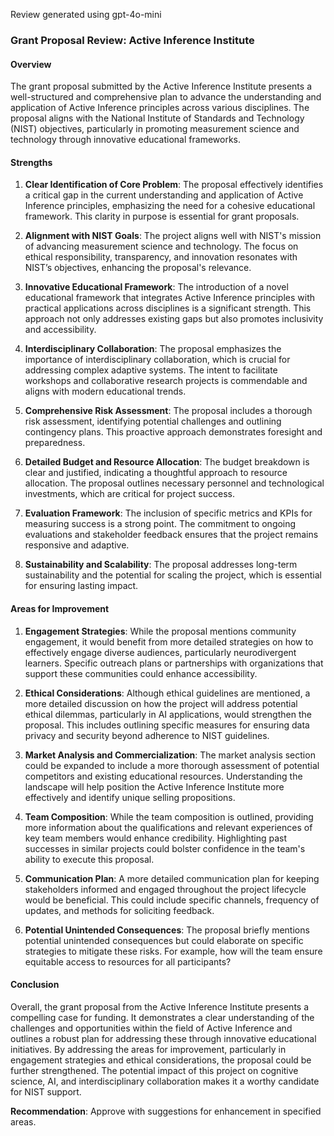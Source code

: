 Review generated using gpt-4o-mini

### Grant Proposal Review: Active Inference Institute

#### Overview
The grant proposal submitted by the Active Inference Institute presents a well-structured and comprehensive plan to advance the understanding and application of Active Inference principles across various disciplines. The proposal aligns with the National Institute of Standards and Technology (NIST) objectives, particularly in promoting measurement science and technology through innovative educational frameworks.

#### Strengths

1. **Clear Identification of Core Problem**: The proposal effectively identifies a critical gap in the current understanding and application of Active Inference principles, emphasizing the need for a cohesive educational framework. This clarity in purpose is essential for grant proposals.

2. **Alignment with NIST Goals**: The project aligns well with NIST's mission of advancing measurement science and technology. The focus on ethical responsibility, transparency, and innovation resonates with NIST’s objectives, enhancing the proposal's relevance.

3. **Innovative Educational Framework**: The introduction of a novel educational framework that integrates Active Inference principles with practical applications across disciplines is a significant strength. This approach not only addresses existing gaps but also promotes inclusivity and accessibility.

4. **Interdisciplinary Collaboration**: The proposal emphasizes the importance of interdisciplinary collaboration, which is crucial for addressing complex adaptive systems. The intent to facilitate workshops and collaborative research projects is commendable and aligns with modern educational trends.

5. **Comprehensive Risk Assessment**: The proposal includes a thorough risk assessment, identifying potential challenges and outlining contingency plans. This proactive approach demonstrates foresight and preparedness.

6. **Detailed Budget and Resource Allocation**: The budget breakdown is clear and justified, indicating a thoughtful approach to resource allocation. The proposal outlines necessary personnel and technological investments, which are critical for project success.

7. **Evaluation Framework**: The inclusion of specific metrics and KPIs for measuring success is a strong point. The commitment to ongoing evaluations and stakeholder feedback ensures that the project remains responsive and adaptive.

8. **Sustainability and Scalability**: The proposal addresses long-term sustainability and the potential for scaling the project, which is essential for ensuring lasting impact.

#### Areas for Improvement

1. **Engagement Strategies**: While the proposal mentions community engagement, it would benefit from more detailed strategies on how to effectively engage diverse audiences, particularly neurodivergent learners. Specific outreach plans or partnerships with organizations that support these communities could enhance accessibility.

2. **Ethical Considerations**: Although ethical guidelines are mentioned, a more detailed discussion on how the project will address potential ethical dilemmas, particularly in AI applications, would strengthen the proposal. This includes outlining specific measures for ensuring data privacy and security beyond adherence to NIST guidelines.

3. **Market Analysis and Commercialization**: The market analysis section could be expanded to include a more thorough assessment of potential competitors and existing educational resources. Understanding the landscape will help position the Active Inference Institute more effectively and identify unique selling propositions.

4. **Team Composition**: While the team composition is outlined, providing more information about the qualifications and relevant experiences of key team members would enhance credibility. Highlighting past successes in similar projects could bolster confidence in the team's ability to execute this proposal.

5. **Communication Plan**: A more detailed communication plan for keeping stakeholders informed and engaged throughout the project lifecycle would be beneficial. This could include specific channels, frequency of updates, and methods for soliciting feedback.

6. **Potential Unintended Consequences**: The proposal briefly mentions potential unintended consequences but could elaborate on specific strategies to mitigate these risks. For example, how will the team ensure equitable access to resources for all participants?

#### Conclusion
Overall, the grant proposal from the Active Inference Institute presents a compelling case for funding. It demonstrates a clear understanding of the challenges and opportunities within the field of Active Inference and outlines a robust plan for addressing these through innovative educational initiatives. By addressing the areas for improvement, particularly in engagement strategies and ethical considerations, the proposal could be further strengthened. The potential impact of this project on cognitive science, AI, and interdisciplinary collaboration makes it a worthy candidate for NIST support. 

**Recommendation**: Approve with suggestions for enhancement in specified areas.